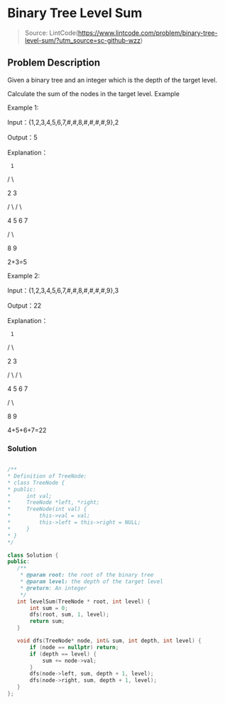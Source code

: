 # Binary Tree Level Sum
> Source: LintCode(https://www.lintcode.com/problem/binary-tree-level-sum/?utm_source=sc-github-wzz)
## Problem Description
Given a binary tree and an integer which is the depth of the target level.

Calculate the sum of the nodes in the target level.
Example

Example 1:

Input：{1,2,3,4,5,6,7,#,#,8,#,#,#,#,9},2

Output：5 

Explanation：

     1

   /   \

  2     3

 / \   / \

4   5 6   7

   /       \

  8         9

2+3=5

Example 2:

Input：{1,2,3,4,5,6,7,#,#,8,#,#,#,#,9},3

Output：22

Explanation：

     1

   /   \

  2     3

 / \   / \

4   5 6   7

   /       \

  8         9

4+5+6+7=22
 

 ### Solution
 
 ```c++
 
/**
 * Definition of TreeNode:
 * class TreeNode {
 * public:
 *     int val;
 *     TreeNode *left, *right;
 *     TreeNode(int val) {
 *         this->val = val;
 *         this->left = this->right = NULL;
 *     }
 * }
 */

class Solution {
public:
    /**
     * @param root: the root of the binary tree
     * @param level: the depth of the target level
     * @return: An integer
     */
    int levelSum(TreeNode * root, int level) {
        int sum = 0;
        dfs(root, sum, 1, level);
        return sum;
    }

    void dfs(TreeNode* node, int& sum, int depth, int level) {
        if (node == nullptr) return;
        if (depth == level) {
            sum += node->val;
        }
        dfs(node->left, sum, depth + 1, level);
        dfs(node->right, sum, depth + 1, level);
    }
};
 ```
 